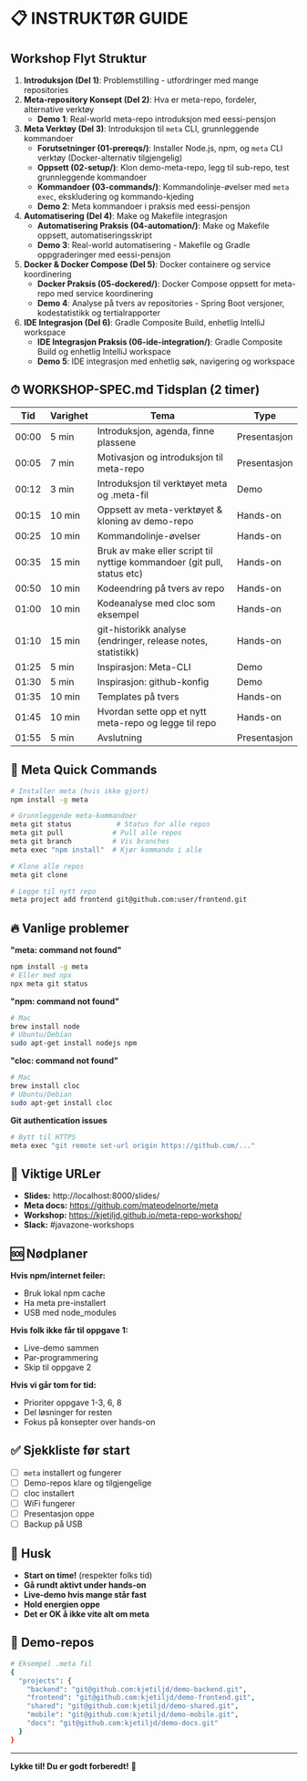 # 📋 INSTRUKTØR GUIDE

## Workshop Flyt Struktur
1. **Introduksjon (Del 1)**: Problemstilling - utfordringer med mange repositories
2. **Meta-repository Konsept (Del 2)**: Hva er meta-repo, fordeler, alternative verktøy
   - **Demo 1**: Real-world meta-repo introduksjon med eessi-pensjon
3. **Meta Verktøy (Del 3)**: Introduksjon til `meta` CLI, grunnleggende kommandoer
   - **Forutsetninger (01-prereqs/)**: Installer Node.js, npm, og `meta` CLI verktøy (Docker-alternativ tilgjengelig)
   - **Oppsett (02-setup/)**: Klon demo-meta-repo, legg til sub-repo, test grunnleggende kommandoer
   - **Kommandoer (03-commands/)**: Kommandolinje-øvelser med `meta exec`, ekskludering og kommando-kjeding
   - **Demo 2**: Meta kommandoer i praksis med eessi-pensjon
4. **Automatisering (Del 4)**: Make og Makefile integrasjon
   - **Automatisering Praksis (04-automation/)**: Make og Makefile oppsett, automatiseringsskript
   - **Demo 3**: Real-world automatisering - Makefile og Gradle oppgraderinger med eessi-pensjon
5. **Docker & Docker Compose (Del 5)**: Docker containere og service koordinering
   - **Docker Praksis (05-dockered/)**: Docker Compose oppsett for meta-repo med service koordinering
   - **Demo 4**: Analyse på tvers av repositories - Spring Boot versjoner, kodestatistikk og tertialrapporter
6. **IDE Integrasjon (Del 6)**: Gradle Composite Build, enhetlig IntelliJ workspace
   - **IDE Integrasjon Praksis (06-ide-integration/)**: Gradle Composite Build og enhetlig IntelliJ workspace
   - **Demo 5**: IDE integrasjon med enhetlig søk, navigering og workspace

## ⏱ WORKSHOP-SPEC.md Tidsplan (2 timer)

| Tid | Varighet | Tema | Type |
|-----|----------|------|------|
| 00:00 | 5 min | Introduksjon, agenda, finne plassene | Presentasjon |
| 00:05 | 7 min | Motivasjon og introduksjon til meta-repo | Presentasjon |
| 00:12 | 3 min | Introduksjon til verktøyet meta og .meta-fil | Demo |
| 00:15 | 10 min | Oppsett av meta-verktøyet & kloning av demo-repo | Hands-on |
| 00:25 | 10 min | Kommandolinje-øvelser | Hands-on |
| 00:35 | 15 min | Bruk av make eller script til nyttige kommandoer (git pull, status etc) | Hands-on |
| 00:50 | 10 min | Kodeendring på tvers av repo | Hands-on |
| 01:00 | 10 min | Kodeanalyse med cloc som eksempel | Hands-on |
| 01:10 | 15 min | git-historikk analyse (endringer, release notes, statistikk) | Hands-on |
| 01:25 | 5 min | Inspirasjon: Meta-CLI | Demo |
| 01:30 | 5 min | Inspirasjon: github-konfig | Demo |
| 01:35 | 10 min | Templates på tvers | Hands-on |
| 01:45 | 10 min | Hvordan sette opp et nytt meta-repo og legge til repo | Hands-on |
| 01:55 | 5 min | Avslutning | Presentasjon |

## 🚀 Meta Quick Commands

```bash
# Installer meta (hvis ikke gjort)
npm install -g meta

# Grunnleggende meta-kommandoer
meta git status           # Status for alle repos
meta git pull            # Pull alle repos
meta git branch          # Vis branches
meta exec "npm install"  # Kjør kommando i alle

# Klone alle repos
meta git clone

# Legge til nytt repo
meta project add frontend git@github.com:user/frontend.git
```

## 🔥 Vanlige problemer

**"meta: command not found"**
```bash
npm install -g meta
# Eller med npx
npx meta git status
```

**"npm: command not found"**
```bash
# Mac
brew install node
# Ubuntu/Debian
sudo apt-get install nodejs npm
```

**"cloc: command not found"**
```bash
# Mac
brew install cloc
# Ubuntu/Debian
sudo apt-get install cloc
```

**Git authentication issues**
```bash
# Bytt til HTTPS
meta exec "git remote set-url origin https://github.com/..."
```


## 📱 Viktige URLer

- **Slides:** http://localhost:8000/slides/
- **Meta docs:** https://github.com/mateodelnorte/meta
- **Workshop:** https://kjetiljd.github.io/meta-repo-workshop/
- **Slack:** #javazone-workshops

## 🆘 Nødplaner

**Hvis npm/internet feiler:**
- Bruk lokal npm cache
- Ha meta pre-installert
- USB med node_modules

**Hvis folk ikke får til oppgave 1:**
- Live-demo sammen
- Par-programmering
- Skip til oppgave 2

**Hvis vi går tom for tid:**
- Prioriter oppgave 1-3, 6, 8
- Del løsninger for resten
- Fokus på konsepter over hands-on

## ✅ Sjekkliste før start

- [ ] `meta` installert og fungerer
- [ ] Demo-repos klare og tilgjengelige
- [ ] cloc installert
- [ ] WiFi fungerer
- [ ] Presentasjon oppe
- [ ] Backup på USB

## 🎯 Husk

- **Start on time!** (respekter folks tid)
- **Gå rundt aktivt under hands-on**
- **Live-demo hvis mange står fast**
- **Hold energien oppe**
- **Det er OK å ikke vite alt om meta**

## 🔧 Demo-repos

```bash
# Eksempel .meta fil
{
  "projects": {
    "backend": "git@github.com:kjetiljd/demo-backend.git",
    "frontend": "git@github.com:kjetiljd/demo-frontend.git",
    "shared": "git@github.com:kjetiljd/demo-shared.git",
    "mobile": "git@github.com:kjetiljd/demo-mobile.git",
    "docs": "git@github.com:kjetiljd/demo-docs.git"
  }
}
```

---

**Lykke til! Du er godt forberedt!** 💪
